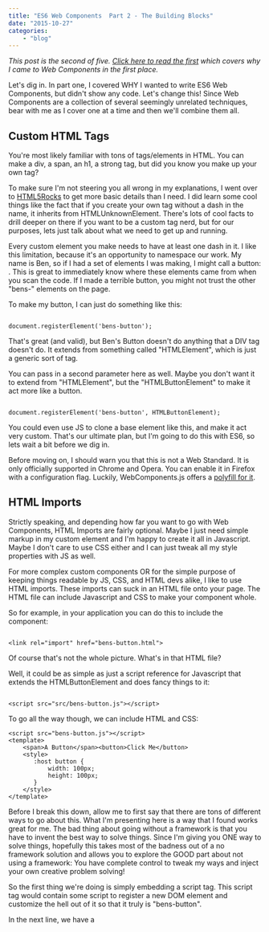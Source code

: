 ```yaml
---
title: "ES6 Web Components  Part 2 - The Building Blocks"
date: "2015-10-27"
categories:
	- "blog"
---
```


_This post is the second of five. [Click here to read the first](/blog/2015/10/26/es6-web-components-part-1-a-man-without-a-framework/) which covers why I came to Web Components in the first place._

Let's dig in. In part one, I covered WHY I wanted to write ES6 Web Components, but didn't show any code. Let's change this! Since Web Components are a collection of several seemingly unrelated techniques, bear with me as I cover one at a time and then we'll combine them all.

## Custom HTML Tags

You're most likely familiar with tons of tags/elements in HTML. You can make a div, a span, an h1, a strong tag, but did you know you make up your own tag?

To make sure I'm not steering you all wrong in my explanations, I went over to [HTML5Rocks](http://www.html5rocks.com/en/tutorials/webcomponents/customelements/) to get more basic details than I need. I did learn some cool things like the fact that if you create your own tag without a dash in the name, it inherits from HTMLUnknownElement. There's lots of cool facts to drill deeper on there if you want to be a custom tag nerd, but for our purposes, lets just talk about what we need to get up and running.

Every custom element you make needs to have at least one dash in it. I like this limitation, because it's an opportunity to namespace our work. My name is Ben, so if I had a set of elements I was making, I might call a button: <bens-button>. This is great to immediately know where these elements came from when you scan the code. If I made a terrible button, you might not trust the other "bens-" elements on the page.

To make my button, I can just do something like this:

```

document.registerElement('bens-button');
```

That's great (and valid), but Ben's Button doesn't do anything that a DIV tag doesn't do. It extends from something called "HTMLElement", which is just a generic sort of tag.

You can pass in a second parameter here as well. Maybe you don't want it to extend from "HTMLElement", but the "HTMLButtonElement" to make it act more like a button.

```

document.registerElement('bens-button', HTMLButtonElement);
```

You could even use JS to clone a base element like this, and make it act very custom. That's our ultimate plan, but I'm going to do this with ES6, so lets wait a bit before we dig in.

Before moving on, I should warn you that this is not a Web Standard. It is only officially supported in Chrome and Opera. You can enable it in Firefox with a configuration flag. Luckily, WebComponents.js offers a [polyfill for it](http://webcomponents.org/polyfills/custom-elements/).

## HTML Imports

Strictly speaking, and depending how far you want to go with Web Components, HTML Imports are fairly optional. Maybe I just need simple markup in my custom element and I'm happy to create it all in Javascript. Maybe I don't care to use CSS either and I can just tweak all my style properties with JS as well.

For more complex custom components OR for the simple purpose of keeping things readable by JS, CSS, and HTML devs alike, I like to use HTML imports. These imports can suck in an HTML file onto your page. The HTML file can include Javascript and CSS to make your component whole.

So for example, in your application you can do this to include the component:

```

<link rel="import" href="bens-button.html">
```

Of course that's not the whole picture. What's in that HTML file?

Well, it could be as simple as just a script reference for Javascript that extends the HTMLButtonElement and does fancy things to it:

```

<script src="src/bens-button.js"></script>
```

To go all the way though, we can include HTML and CSS:

```
<script src="bens-button.js"></script>
<template>
    <span>A Button</span><button>Click Me</button>
    <style>
       :host button {
           width: 100px;
           height: 100px;
       }
    </style>
</template>
```

Before I break this down, allow me to first say that there are tons of different ways to go about this. What I'm presenting here is a way that I found works great for me. The bad thing about going without a framework is that you have to invent the best way to solve things. Since I'm giving you ONE way to solve things, hopefully this takes most of the badness out of a no framework solution and allows you to explore the GOOD part about not using a framework: You have complete control to tweak my ways and inject your own creative problem solving!

So the first thing we're doing is simply embedding a script tag. This script tag would contain some script to register a new DOM element and customize the hell out of it so that it truly is "bens-button".

In the next line, we have a <template> tag. Templates are cool - they allow us to mark up some HTML, but I doesn't get rendered! It just sits there for us to pull it wherever we want. It would be the equivalent of writing some sort of HTML string in Javascript and use/render it later. But here, it is HTML so we can copy/paste and test elsewhere.

How I write the CSS has been an ongoing battle, and a little bit fuzzy in my mind. First off, I've not been successful at including external CSS files. Unless the CSS is directly included in the template inline, I've been running into issues where it works in some browsers but not others - very much likely due to my use of the Shadow DOM which we'll cover next. If I remember correctly, linked stylesheets might work in Firefox, because it doesn't support the Shadow DOM, so styles can reach into anywhere. In Chrome where I DO use the Shadow DOM, styles cannot reach inside a component, and it looks like linking a stylesheet might be considered "piercing the Shadow DOM".

Either way, I'm pretty fuzzy on the logistics here, but again - the above example works for me. The other interesting thing you might notice here, is ":host". I think the most concise explanation of :host comes again from [HTML5Rocks](http://www.html5rocks.com/en/tutorials/webcomponents/shadowdom-201/): "The `:host` allows you to select and style the element hosting a shadow tree".

So since I plan to use the Shadow DOM feature, ":host" allows me to target the component's world that I'm working with. Got a DIV with a class of ".mydiv" in my component's Shadow DOM? Well target it with

```
 :host .mydiv {
...
}
```

":host" is pretty useful, but so would "::shadow" or "/deep/" if they weren't being deprecated. "/deep/" allows you to pierce into another component and change style properties. "::shadow" seems a lot like ":host". But again: deprecated, I can't recommend using them.

Hope that makes sense! To cap this all off, remember I said that <template> doesn't actually render anything? It just sits there in your DOM? Well, let me show you a snippet of Javascript to actually pull it in:

```

var template = mydocument.querySelector('template');
var clone = document.importNode(template.content, true);
elementtoppendtemplateto.appendChild(clone);
```

In the above code, I'm skirting around a couple things. What is "mydocument"? Well, it could be a bunch of things depending on if you are actually using Web Components, the Shadow DOM, or if you are introducing any other nuances in your custom work. I promise to get back to this in part 3 when I tie it all together. Same with "elementtoappendtemplateto". Either way, the gist is that we're first selecting the template from our HTML import, then cloning it. You may ask why I didn't use "cloneNode" instead. For the life of me, I can't remember. I remember that cloneNode didn't work in this context for a very subtle reason (possibly cross browser or because of the ShadowDOM or because the node isn't active in this template), and that importNode is the thing that saved the day. Either way, once I have a clone, I simply append that clone as a child to wherever I want.

And last but not least...the thing that EVERYBODY thinks of when talking about Web Components is:

## The Shadow DOM

Ironically, the Shadow DOM is probably the least important aspect of Web Components. Don't get me wrong, I think it's brilliant - you get to create a shielded space where your CSS and Javascript can't reach outside your component except in very controlled ways. Other folks can't reach in with their crazy jQuery selectors and accidentally change stuff inside the component.

Unfortunately, though, we're a ways off from this awesome panacea. Chrome and Opera are the only ones supporting the Shadow DOM. Firefox only supports it behind a configuration flag, and Safari had it, but then pulled it out, but just this week [Webkit announced support](https://www.webkit.org/blog/4096/introducing-shadow-dom-api/).

Luckily our [webcomponents.js polyfill](http://webcomponents.org/polyfills/) allows us to use the Shadow DOM. Unfortunately, due to performance reasons, using the polyfill doesn't provide your CSS with a Shadow DOM! So your JS might be protected, but CSS properties can still bleed through in browser that don't support the Shadow DOM. In the end, it's best not to rely on the Shadow DOM right now for style unless you are exclusively targeting Chrome. Tread carefully with this! To be honest, I haven't done my due diligence yet to see how this impacts a larger project and have no horror stories yet - though I'm sure I will have them!

If that scares you enough...feel free to just opt out of the Shadow DOM! Mozilla's X-Tags project has a great Web Components project going.

Its fairly easy to opt in OR opt out. It's simply another layer of DOM that you're adding on between your component and the outside world:

```

myroot = this.createShadowRoot();
```

After that point, any elements you add, including templates (like we talked about above) can be appended directly onto that "myroot" var. We'll call "myroot" something else soon when we string all of these concepts together.

So there are the basic concepts of Web Components! Lots of folks including HTML5Rocks go into some good detail as well, so if you didn't understand it here, or simply want more info - there is tons of info you can find!

[Up next in part #3, I'll be taking all of these concepts and bringing them together under ES6!](/blog/2015/10/26/es6-web-components-part-3-making-an-es6-component-class/)
